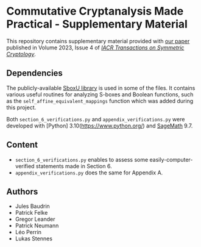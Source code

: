 # Commutative Cryptanalysis Made Practical - Supplementary Material

This repository contains supplementary material provided with [our paper]([xxx](https://tosc.iacr.org/)) published in
Volume 2023, Issue 4 of [*IACR Transactions on Symmetric Cryptology*](https://tosc.iacr.org/).

## Dependencies
 The publicly-available [SboxU library](https://github.com/lpp-crypto/sboxU) is used in some of the files.
 It contains various useful routines for analyzing S-boxes and Boolean functions,
 such as the ```self_affine_equivalent_mappings``` function which was added during this project.
 
 Both ```section_6_verifications.py``` and ```appendix_verifications.py``` were developed with [Python] 3.10(https://www.python.org/) and [SageMath](https://www.sagemath.org/index.html) 9.7.

 ## Content
 - ```section_6_verifications.py``` enables to assess some easily-computer-verified statements made in Section 6.
 - ```appendix_verifications.py``` does the same for Appendix A.

## Authors
- Jules Baudrin
- Patrick Felke
- Gregor Leander
- Patrick Neumann
- Léo Perrin
- Lukas Stennes
